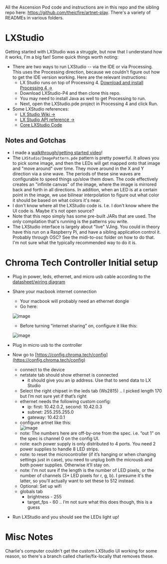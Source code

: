 All the Ascension Pod code and instructions are in this repo and the sibling repo here: https://github.com/theicfire/artnet-play. There's a variety of READMEs in various folders.

# LXStudio
Getting started with LXStudio was a struggle, but now that I understand how it works, I'm a big fan! Some quick things worth noting:
- There are two ways to run LXStudio -- via the IDE or via Processing. This uses the Processing direction, because we couldn't figure out how to get the IDE version working. Here are the relevant instructions:
  - LX Studio runs on top of Processing 4. [Download and install Processing 4 &rarr;](https://processing.org/download/)
  - Download LXStudio-P4 and then clone this repo.
  - You may need to install Java as well to get Processing to run.
  - Next, open the LXStudio.pde project in Processing 4 and click Run.
- Some LXStudio references:
  - [LX Studio Wiki &rarr;](https://github.com/heronarts/LXStudio/wiki)
  - [LX Studio API reference &rarr;](http://lx.studio/api/)
  - [Core LXStudio Code](https://github.com/heronarts/LX)
## Notes and Gotchas
- I made a [walkthrough/getting started video](https://www.youtube.com/watch?v=6oLdXEgbOgQ)!
- The `LXStudio/ImagePattern.pde` pattern is pretty powerful. It allows you to pick some image, and then the LEDs will get mapped onto that image and "move around" over time. They move around in the X and Y direction via a sine wave. The periods of these sine waves are configurable to speed things up/slow them down. The code effectively creates an "infinite canvas" of the image, where the image is mirrored back and forth in all directions. In addition, when an LED is at a certain point in the image, we use bilinear interpolation to figure out what color it should be based on what colors it's near.
- I don't know where all the LXStudio code is. I.e. I don't know where the UI code is. Maybe it's not open source?
- Note that this repo simply has some pre-built JARs that are used. The only compilation that's running is the patterns you write.
- The LXStudio interface is largely about "live" VJing. You could in theory have this run on a Raspberry Pi, and have a sibling application control it. Probably through OSC? See the midi-to-osc folder on how to do that. I'm not sure what the typically recommended way to do it is.

# Chroma Tech Controller Initial setup
- Plug in power, leds, ethernet, and micro usb cable according to the [datasheet/wiring diagram](https://www.dropbox.com/scl/fi/zt8h76kfujvkiadot2hft/angio-8-spec-sheet_2023-06-26.pdf?rlkey=1cgoomvrvl1kbumfncs4wq463&dl=0)
    
- Share your macbook internet connection
    - Your macbook will probably need an ethernet dongle
    - Go here:

    ![image](https://github.com/cstigler/LXStudio-AscensionPod/assets/442311/6aa6ce7e-c67c-4cce-9d76-f3c690ea5b4e)
    
    - Before turning “internet sharing” on, configure it like this:
        
    ![image](https://github.com/cstigler/LXStudio-AscensionPod/assets/442311/725223e0-e2c6-4d40-8635-267be443baeb)

- Plug in micro usb to the controller
- Now go to [https://config.chroma.tech/config](https://config.chroma.tech/config)
    - connect to the device
    - netstate tab should show ethernet is connected
        - it should give you an ip address. Use that to send data to LX Studio
    - Select the right chipset in the leds tab (Ws2815) .. I picked length 170 but I’m not sure yet if that’s right
    - ethernet needs the following custom config:
        - ip: first: 10.42.0.2, second: 10.42.0.3
        - subnet: 255.255.255.0
        - gateway: 10.42.0.1
    - configure artnet like this:  
      ![image](https://github.com/cstigler/LXStudio-AscensionPod/assets/442311/661cce52-8a67-4b0b-9ca7-672ab3aeb9f4)
    - note: The numbers here are off-by-one from the spec. i.e. “out 1” on the spec is channel 0 on the config UI.
    - note: each power supply is only distributed to 4 ports. You need 2 power supplies to handle 8 LED strips.
    - note: to reset the microcontroller (if it’s hanging or when changing settings just in case), you need to unplug both the microusb and both power supplies. Otherwise it’ll stay on.
    - note: I'm not sure if the length is the number of LED pixels, or the number of channels (3* LED pixels for r, g, b). I presume it's the latter, so you'll actually want to set these to 512 instead.
    - Optional: Set up wifi
    - globals tab
        - brightness - 255
        - target_fps - 60 .. I’m not sure what this does though, this is a guess
- Run LXStudio and you should see the LEDs light up!

# Misc Notes
Charlie's computer couldn't get the custom LXStudio UI working for some reason, so there's a branch called charlie/fix-locally that removes these.
